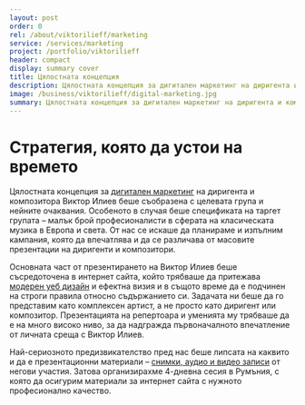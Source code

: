 ```yaml
---
layout: post
order: 0
rel: /about/viktorilieff/marketing
service: /services/marketing
project: /portfolio/viktorilieff
header: compact
display: summary cover
title: Цялостната концепция
description: Цялостната концепция за дигитален маркетинг на диригента и композитора Виктор Илиев беше съобразена с целевата група и нейните очаквания.
image: /business/viktorilieff/digital-marketing.jpg
summary: Цялостната концепция за дигитален маркетинг на диригента и композитора Виктор Илиев беше съобразена с целевата група и нейните очаквания. Особеното в случая беше спецификата на таргет групата – малък брой професионалисти в сферата на класическата музика в Европа и света. От нас се искаше да планираме и изпълним кампания, която да впечатлява и да се различава от масовите презентации на диригенти и композитори. 
---
```

# Стратегия, която да устои на времето
Цялостната концепция за [дигитален маркетинг](./../../маркетинг/дигитална-маркетинг-стратегия.html) на диригента и композитора Виктор Илиев беше съобразена с целевата група и нейните очаквания. Особеното в случая беше спецификата на таргет групата – малък брой професионалисти в сферата на класическата музика в Европа и света. От нас се искаше да планираме и изпълним кампания, която да впечатлява и да се различава от масовите презентации на диригенти и композитори. 

Основната част от презентирането на Виктор Илиев беше съсредоточена в интернет сайта, който трябваше да притежава [модерен уеб дизайн](./../../маркетинг/уеб-дизайн.html) и ефектна визия и в същото време да е подчинен на строги правила относно съдържанието си. 
Задачата ни беше да го представим като комплексен артист, а не просто като диригент или композитор. Презентацията на репертоара и уменията му трябваше да е на много високо ниво, за да надгражда първоначалното впечатление от личната среща с Виктор Илиев.

Най-сериозното предизвикателство пред нас беше липсата на каквито и да е презентационни материали – [снимки, аудио и видео записи](./../../маркетинг/дигитална-маркетинг-стратегия.html) от негови участия. Затова организирахме 4-дневна сесия в Румъния, с която да осигурим материали за интернет сайта с нужното професионално качество.